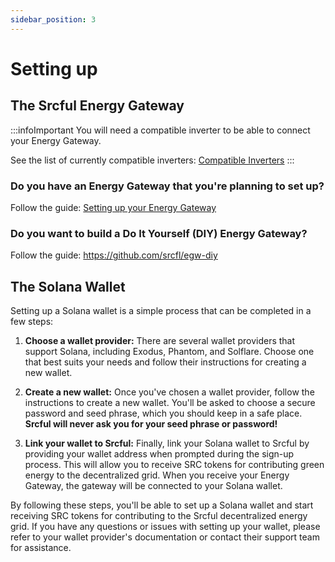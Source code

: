 ```yaml
---
sidebar_position: 3
---
```


# Setting up 

## The Srcful Energy Gateway

:::infoImportant
You will need a compatible inverter to be able to connect your Energy Gateway. 

See the list of currently compatible inverters: [Compatible Inverters](../energy-gateway/1-solaris.md)
:::

### Do you have an Energy Gateway that you're planning to set up?

Follow the guide: [Setting up your Energy Gateway](https://github.com/srcfl/egw-diy/blob/main/rak-hotspot-helium-iot-src-dual-mining.md)

### Do you want to build a Do It Yourself (DIY) Energy Gateway?

Follow the guide: https://github.com/srcfl/egw-diy


## The Solana Wallet

Setting up a Solana wallet is a simple process that can be completed in a few steps:

1. **Choose a wallet provider:** There are several wallet providers that support Solana, including Exodus, Phantom, and Solflare. Choose one that best suits your needs and follow their instructions for creating a new wallet.

2. **Create a new wallet:** Once you've chosen a wallet provider, follow the instructions to create a new wallet. You'll be asked to choose a secure password and seed phrase, which you should keep in a safe place. **Srcful will never ask you for your seed phrase or password!**

3. **Link your wallet to Srcful:** Finally, link your Solana wallet to Srcful by providing your wallet address when prompted during the sign-up process. This will allow you to receive SRC tokens for contributing green energy to the decentralized grid. When you receive your Energy Gateway, the gateway will be connected to your Solana wallet. 

By following these steps, you'll be able to set up a Solana wallet and start receiving SRC tokens for contributing to the Srcful decentralized energy grid. If you have any questions or issues with setting up your wallet, please refer to your wallet provider's documentation or contact their support team for assistance.





